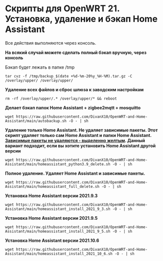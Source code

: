 # Скрипты для OpenWRT 21. Установка, удаление и бэкап Home Assistant 

Все действия выполняются через консоль.

__На всякий случай можете сделать полный бэкап вручную, через консоль__

Бэкап будет лежать в папке /tmp
```
tar cvz -f /tmp/backup_$(date +%d-%m-20%y_%H-%M).tar.gz -C /overlay/upper/ /overlay/upper/
```
__Удаление всех файлов и сброс шлюза к заводским настройкам__
```
rm -rf /overlay/upper/.* /overlay/upper/* && reboot
```

__Делает бэкап папок Home Assistant + zigbee2mqtt + mosquitto__
```
wget https://raw.githubusercontent.com/DivanX10/OpenWRT-and-Home-Assistant/main/autobackup.sh -O - | sh
```

__Удаление только Home Assistant. Не удаляет зависимые пакеты. Этот скрипт удаляет только сам Home Assistant и папки Home Assistant. [Зависимые пакеты не удаляются - выделенно желтым](https://github.com/openlumi/homeassistant_on_openwrt/blob/21.02/ha_install.sh#L33-L182). Данный вариант подходит, если вы хотите установить Home Assistant другой версии__ 

```
wget https://raw.githubusercontent.com/DivanX10/OpenWRT-and-Home-Assistant/main/homeassistant_python3.9_delete.sh -O - | sh
```

__Полное удаление. Удаляет Home Assistant и зависимые пакеты.__
```
wget https://raw.githubusercontent.com/DivanX10/OpenWRT-and-Home-Assistant/main/homeassistant_full_delete.sh -O - | sh
```

__Установка Home Assistant версии 2021.9.3__
```
wget https://raw.githubusercontent.com/DivanX10/OpenWRT-and-Home-Assistant/main/homeassistant_install_2021_9_3.sh -O - | sh
```

__Установка Home Assistant версии 2021.9.5__
```
wget https://raw.githubusercontent.com/DivanX10/OpenWRT-and-Home-Assistant/main/homeassistant_install_2021_9_5.sh -O - | sh
```

__Установка Home Assistant версии 2021.10.6__
```
wget https://raw.githubusercontent.com/DivanX10/OpenWRT-and-Home-Assistant/main/homeassistant_install_2021_10_6.sh -O - | sh
```

